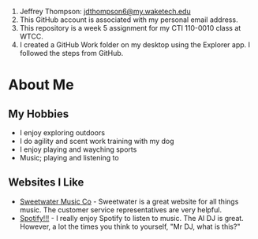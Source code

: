 1.	Jeffrey Thompson: jdthompson6@my.waketech.edu
2.	This GitHub account is associated with my personal email address.
3.	This repository is a week 5 assignment for my CTI 110-0010 class at WTCC.
4.	I created a GitHub Work folder on my desktop using the Explorer app. I followed the steps from GitHub.
# About Me
## My Hobbies
 * I enjoy exploring outdoors
 * I do agility and scent work training with my dog
 * I enjoy playing and wayching sports
 * Music; playing and listening to
## Websites I Like
 * [Sweetwater Music Co](www.sweetwater.com) - Sweetwater is a great website for all things music. The customer service representatives are very helpful.
 * [Spotify!!!](https://open.spotify.com/) - I really enjoy Spotify to listen to music. The AI DJ is great. However, a lot the times you think to yourself, "Mr DJ, what is this?"
